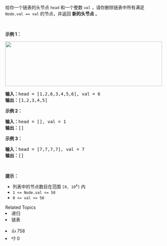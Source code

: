 给你一个链表的头节点 <code>head</code> 和一个整数 <code>val</code> ，请你删除链表中所有满足 <code>Node.val == val</code> 的节点，并返回 <strong>新的头节点</strong> 。
<p> </p>

<p><strong>示例 1：</strong></p>
<img alt="" src="https://assets.leetcode.com/uploads/2021/03/06/removelinked-list.jpg" style="width: 500px; height: 142px;" />
<pre>
<strong>输入：</strong>head = [1,2,6,3,4,5,6], val = 6
<strong>输出：</strong>[1,2,3,4,5]
</pre>

<p><strong>示例 2：</strong></p>

<pre>
<strong>输入：</strong>head = [], val = 1
<strong>输出：</strong>[]
</pre>

<p><strong>示例 3：</strong></p>

<pre>
<strong>输入：</strong>head = [7,7,7,7], val = 7
<strong>输出：</strong>[]
</pre>

<p> </p>

<p><strong>提示：</strong></p>

<ul>
	<li>列表中的节点数目在范围 <code>[0, 10<sup>4</sup>]</code> 内</li>
	<li><code>1 <= Node.val <= 50</code></li>
	<li><code>0 <= val <= 50</code></li>
</ul>
<div><div>Related Topics</div><div><li>递归</li><li>链表</li></div></div><br><div><li>👍 758</li><li>👎 0</li></div>